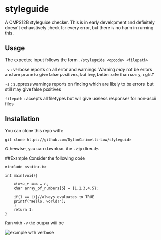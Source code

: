 # styleguide
A CMPS12B styleguide checker.
This is in early development and definitely doesn't exhaustively check for every error, but there is no harm in running this.

## Usage
The expected input follows the form `./styleguide <opcode> <filepath>`

`-v` : verbose
  reports on all error and warnings. Warning *may* not be errors and are prone to give false positives, but hey, better safe than sorry, right?
  
  `-s` : suppress warnings
  reports on finding which are likely to be errors, but still may give false positives
  
`filepath`  : accepts all filetypes but will give useless responses for non-ascii files

## Installation

You can clone this repo with:

`git clone https://github.com/DylanCirimelli-Low/styleguide`

Otherwise, you can download the `.zip` directly.

##Example
Consider the following code
```
#include <stdint.h>

int main(void){
	
	uint8_t num = 6;
	char array_of_numbers[5] = {1,2,3,4,5};
	
	if(1 == 1){//always evaluates to TRUE
	printf("Hello, world!");
	}
	return 1;
}
```
Ran with `-v` the output will be

![example with verbose](https://cloud.githubusercontent.com/assets/20120525/25462841/a508f2c8-2aa6-11e7-8eb3-a38f9d364dcf.PNG)

